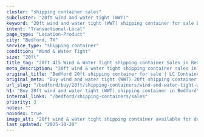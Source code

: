 ```yaml
---
cluster: "shipping container sales"
subcluster: "20ft wind and water tight (WWT)"
keyword: "20ft wind and water tight (WWT) shipping container for sale Bedford, TX"
intent: "Transactional-Local"
page_type: "Location-Product"
city: "Bedford, TX"
service_type: "shipping container"
condition: "Wind & Water Tight"
size: "20ft"
title_tag: "20ft 4l5 Wind & Water Tight shipping container Sales in Bedford | LC Container"
meta_description: "20ft wind & water tight shipping container sales in Bedford. Fast delivery, competitive pricing. Serving shipping containers area. Quote ID: 6BT. Call (214) 524-4168 for your free quote today."
original_title: "Bedford 20ft shipping container for sale | LC Container"
original_meta: "Buy wind and water tight (WWT) 20ft shipping container sale with local delivery in Bedford, TX. LC Container — local Since 2003. Request a fast quote today."
url_slug: "/bedford/buy/20ft/shipping-containers/wind-and-water-tight-wwt"
h1: "Buy 20ft wind and water tight (WWT) shipping container in Bedford"
internal_links: "/bedford/shipping-containers/sales"
priority: 3
notes: ""
noindex: true
image_alt: "20ft wind & water tight shipping container available for delivery in Bedford"
last_updated: "2025-10-20"
---
```


<!-- TODO: Add unique city/inventory copy, images, and internal links here. -->
